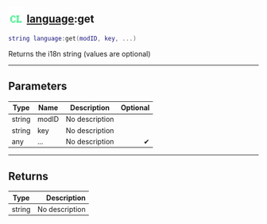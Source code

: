 ## <img src="../../.gitbook/assets/client.png" width="32" height="32" /> [language](../language/README.md):get

```lua
string language:get(modID, key, ...)
```

Returns the i18n string (values are optional)

------
## Parameters

| Type   | Name | Description | Optional |
| ------ | ---- | ----------- | -------: |
| string | modID | No description |  |
| string | key | No description |  |
| any | ... | No description | ✔ |


------
## Returns

| Type   | Description |
| ------ | ----------: |
| string | No description |

